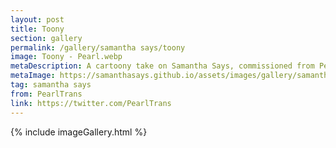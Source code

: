 ```yaml
---
layout: post
title: Toony
section: gallery
permalink: /gallery/samantha says/toony
image: Toony - Pearl.webp
metaDescription: A cartoony take on Samantha Says, commissioned from PearlTrans.
metaImage: https://samanthasays.github.io/assets/images/gallery/samantha says/Toony - Pearl.webp
tag: samantha says
from: PearlTrans
link: https://twitter.com/PearlTrans
---
```

{% include imageGallery.html %}